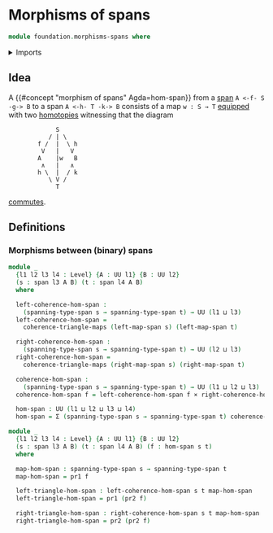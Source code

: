 # Morphisms of spans

```agda
module foundation.morphisms-spans where
```

<details><summary>Imports</summary>

```agda
open import foundation.dependent-pair-types
open import foundation.spans
open import foundation.universe-levels

open import foundation-core.cartesian-product-types
open import foundation-core.commuting-squares-of-maps
open import foundation-core.commuting-triangles-of-maps
open import foundation-core.operations-spans
```

</details>

## Idea

A {{#concept "morphism of spans" Agda=hom-span}} from a
[span](foundation.spans.md) `A <-f- S -g-> B` to a span `A <-h- T -k-> B`
consists of a map `w : S → T` [equipped](foundation.structure.md) with two
[homotopies](foundation-core.homotopies.md) witnessing that the diagram

```text
             S
           / | \
        f /  |  \ h
         V   |   V
        A    |w   B
         ∧   |   ∧
        h \  |  / k
           \ V /
             T
```

[commutes](foundation.commuting-triangles-of-maps.md).

## Definitions

### Morphisms between (binary) spans

```agda
module _
  {l1 l2 l3 l4 : Level} {A : UU l1} {B : UU l2}
  (s : span l3 A B) (t : span l4 A B)
  where

  left-coherence-hom-span :
    (spanning-type-span s → spanning-type-span t) → UU (l1 ⊔ l3)
  left-coherence-hom-span =
    coherence-triangle-maps (left-map-span s) (left-map-span t)

  right-coherence-hom-span :
    (spanning-type-span s → spanning-type-span t) → UU (l2 ⊔ l3)
  right-coherence-hom-span =
    coherence-triangle-maps (right-map-span s) (right-map-span t)

  coherence-hom-span :
    (spanning-type-span s → spanning-type-span t) → UU (l1 ⊔ l2 ⊔ l3)
  coherence-hom-span f = left-coherence-hom-span f × right-coherence-hom-span f

  hom-span : UU (l1 ⊔ l2 ⊔ l3 ⊔ l4)
  hom-span = Σ (spanning-type-span s → spanning-type-span t) coherence-hom-span

module _
  {l1 l2 l3 l4 : Level} {A : UU l1} {B : UU l2}
  (s : span l3 A B) (t : span l4 A B) (f : hom-span s t)
  where

  map-hom-span : spanning-type-span s → spanning-type-span t
  map-hom-span = pr1 f

  left-triangle-hom-span : left-coherence-hom-span s t map-hom-span
  left-triangle-hom-span = pr1 (pr2 f)

  right-triangle-hom-span : right-coherence-hom-span s t map-hom-span
  right-triangle-hom-span = pr2 (pr2 f)
```
